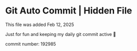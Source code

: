 # Git Auto Commit | Hidden File

This file was added Feb 12, 2025

Just for fun and keeping my daily git commit active 🤪

commit number: 192985

